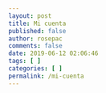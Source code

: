 ```yaml
---
layout: post
title: Mi cuenta
published: false
author: rosepac
comments: false
date: 2019-06-12 02:06:46
tags: [ ]
categories: [ ]
permalink: /mi-cuenta
---
```


